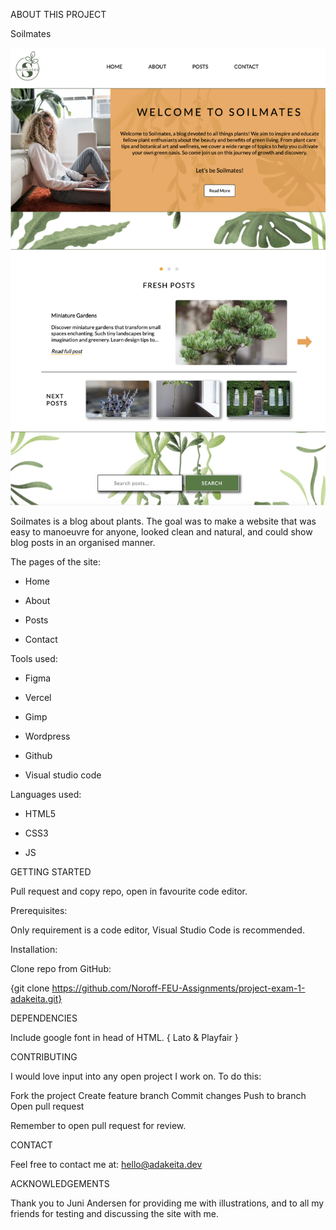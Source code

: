 
ABOUT THIS PROJECT


Soilmates

![Model](https://github.com/Noroff-FEU-Assignments/project-exam-1-adakeita/blob/main/soilmatesshot.png)



Soilmates is a blog about plants. The goal was to make a website that was easy to manoeuvre for anyone, looked clean and natural, and could show blog posts in an organised manner. 



The pages of the site:

 - Home

 - About

 - Posts

 - Contact



Tools used:

 - Figma

 - Vercel

 - Gimp

 - Wordpress

 - Github

 - Visual studio code



Languages used:

 - HTML5

 - CSS3

 - JS


GETTING STARTED


Pull request and copy repo, open in favourite code editor.


Prerequisites:

Only requirement is a code editor, Visual Studio Code is recommended.



Installation:

Clone repo from GitHub:

{git clone https://github.com/Noroff-FEU-Assignments/project-exam-1-adakeita.git}


DEPENDENCIES

Include google font in head of HTML.
{ Lato & Playfair }



CONTRIBUTING

I would love input into any open project I work on. To do this:

Fork the project
Create feature branch
Commit changes
Push to branch
Open pull request


Remember to open pull request for review.



CONTACT

Feel free to contact me at: hello@adakeita.dev 



 ACKNOWLEDGEMENTS

Thank you to Juni Andersen for providing me with illustrations, and to all my friends for testing and discussing the site with me. 